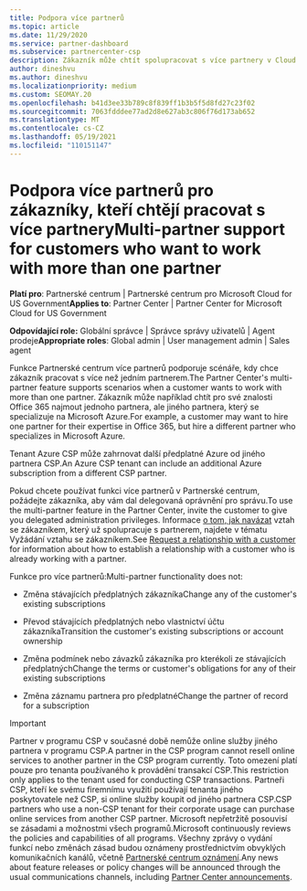 ```yaml
---
title: Podpora více partnerů
ms.topic: article
ms.date: 11/29/2020
ms.service: partner-dashboard
ms.subservice: partnercenter-csp
description: Zákazník může chtít spolupracovat s více partnery v Cloud Solution Provider, kteří se specializují na různé služby.
author: dineshvu
ms.author: dineshvu
ms.localizationpriority: medium
ms.custom: SEOMAY.20
ms.openlocfilehash: b41d3ee33b789c8f839ff1b3b5f5d8fd27c23f02
ms.sourcegitcommit: 7063fdddee77ad2d8e627ab3c806f76d173ab652
ms.translationtype: MT
ms.contentlocale: cs-CZ
ms.lasthandoff: 05/19/2021
ms.locfileid: "110151147"
---
```

# <a name="multi-partner-support-for-customers-who-want-to-work-with-more-than-one-partner"></a><span data-ttu-id="2aa3b-103">Podpora více partnerů pro zákazníky, kteří chtějí pracovat s více partnery</span><span class="sxs-lookup"><span data-stu-id="2aa3b-103">Multi-partner support for customers who want to work with more than one partner</span></span>

<span data-ttu-id="2aa3b-104">**Platí pro**: Partnerské centrum | Partnerské centrum pro Microsoft Cloud for US Government</span><span class="sxs-lookup"><span data-stu-id="2aa3b-104">**Applies to**: Partner Center | Partner Center for Microsoft Cloud for US Government</span></span>

<span data-ttu-id="2aa3b-105">**Odpovídající role:** Globální správce | Správce správy uživatelů | Agent prodeje</span><span class="sxs-lookup"><span data-stu-id="2aa3b-105">**Appropriate roles**: Global admin | User management admin | Sales agent</span></span>

<span data-ttu-id="2aa3b-106">Funkce Partnerské centrum více partnerů podporuje scénáře, kdy chce zákazník pracovat s více než jedním partnerem.</span><span class="sxs-lookup"><span data-stu-id="2aa3b-106">The Partner Center's multi-partner feature supports scenarios when a customer wants to work with more than one partner.</span></span> <span data-ttu-id="2aa3b-107">Zákazník může například chtít pro své znalosti Office 365 najmout jednoho partnera, ale jiného partnera, který se specializuje na Microsoft Azure.</span><span class="sxs-lookup"><span data-stu-id="2aa3b-107">For example, a customer may want to hire one partner for their expertise in Office 365, but hire a different partner who specializes in Microsoft Azure.</span></span>

<span data-ttu-id="2aa3b-108">Tenant Azure CSP může zahrnovat další předplatné Azure od jiného partnera CSP.</span><span class="sxs-lookup"><span data-stu-id="2aa3b-108">An Azure CSP tenant can include an additional Azure subscription from a different CSP partner.</span></span>

<span data-ttu-id="2aa3b-109">Pokud chcete používat funkci více partnerů v Partnerské centrum, požádejte zákazníka, aby vám dal delegovaná oprávnění pro správu.</span><span class="sxs-lookup"><span data-stu-id="2aa3b-109">To use the multi-partner feature in the Partner Center, invite the customer to give you delegated administration privileges.</span></span> <span data-ttu-id="2aa3b-110">Informace [o tom, jak navázat](request-a-relationship-with-a-customer.md) vztah se zákazníkem, který už spolupracuje s partnerem, najdete v tématu Vyžádání vztahu se zákazníkem.</span><span class="sxs-lookup"><span data-stu-id="2aa3b-110">See [Request a relationship with a customer](request-a-relationship-with-a-customer.md) for information about how to establish a relationship with a customer who is already working with a partner.</span></span>

<span data-ttu-id="2aa3b-111">Funkce pro více partnerů:</span><span class="sxs-lookup"><span data-stu-id="2aa3b-111">Multi-partner functionality does not:</span></span>

- <span data-ttu-id="2aa3b-112">Změna stávajících předplatných zákazníka</span><span class="sxs-lookup"><span data-stu-id="2aa3b-112">Change any of the customer's existing subscriptions</span></span>

- <span data-ttu-id="2aa3b-113">Převod stávajících předplatných nebo vlastnictví účtu zákazníka</span><span class="sxs-lookup"><span data-stu-id="2aa3b-113">Transition the customer's existing subscriptions or account ownership</span></span>

- <span data-ttu-id="2aa3b-114">Změna podmínek nebo závazků zákazníka pro kterékoli ze stávajících předplatných</span><span class="sxs-lookup"><span data-stu-id="2aa3b-114">Change the terms or customer's obligations for any of their existing subscriptions</span></span>

- <span data-ttu-id="2aa3b-115">Změna záznamu partnera pro předplatné</span><span class="sxs-lookup"><span data-stu-id="2aa3b-115">Change the partner of record for a subscription</span></span>

> [!IMPORTANT]  
> <span data-ttu-id="2aa3b-116">Partner v programu CSP v současné době nemůže online služby jiného partnera v programu CSP.</span><span class="sxs-lookup"><span data-stu-id="2aa3b-116">A partner in the CSP program cannot resell online services to another partner in the CSP program currently.</span></span> <span data-ttu-id="2aa3b-117">Toto omezení platí pouze pro tenanta používaného k provádění transakcí CSP.</span><span class="sxs-lookup"><span data-stu-id="2aa3b-117">This restriction only applies to the tenant used for conducting CSP transactions.</span></span> <span data-ttu-id="2aa3b-118">Partneři CSP, kteří ke svému firemnímu využití používají tenanta jiného poskytovatele než CSP, si online služby koupit od jiného partnera CSP.</span><span class="sxs-lookup"><span data-stu-id="2aa3b-118">CSP partners who use a non-CSP tenant for their corporate usage can purchase online services from another CSP partner.</span></span> <span data-ttu-id="2aa3b-119">Microsoft nepřetržitě posouvisí se zásadami a možnostmi všech programů.</span><span class="sxs-lookup"><span data-stu-id="2aa3b-119">Microsoft continuously reviews the policies and capabilities of all programs.</span></span> <span data-ttu-id="2aa3b-120">Všechny zprávy o vydání funkcí nebo změnách zásad budou oznámeny prostřednictvím obvyklých komunikačních kanálů, včetně [Partnerské centrum oznámení](announcements/index.md).</span><span class="sxs-lookup"><span data-stu-id="2aa3b-120">Any news about feature releases or policy changes will be announced through the usual communications channels, including [Partner Center announcements](announcements/index.md).</span></span>
